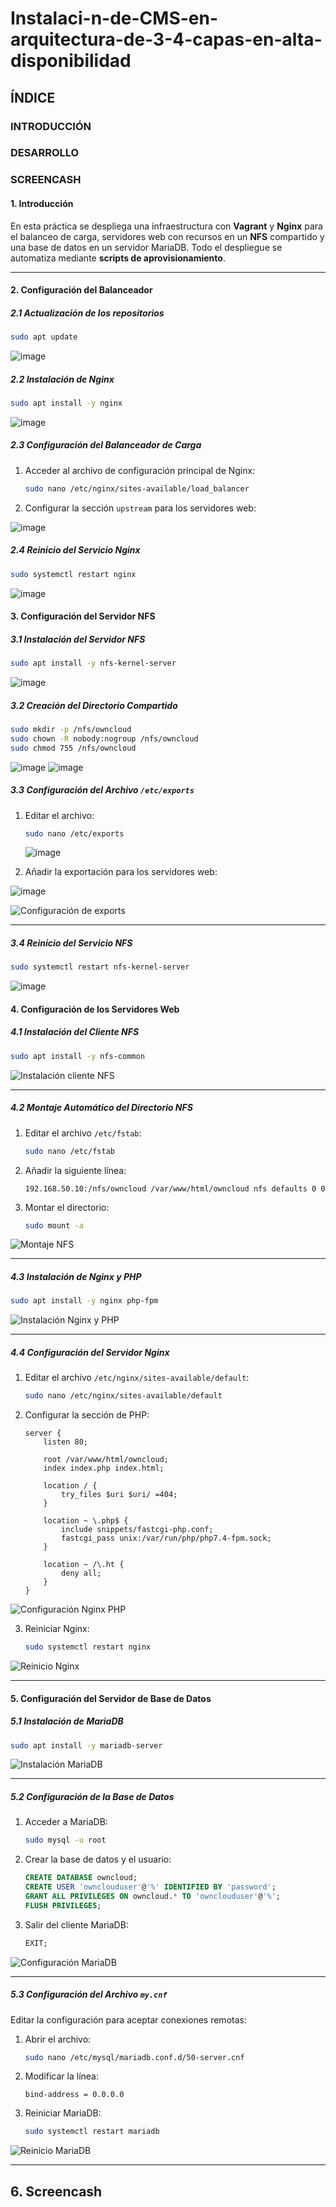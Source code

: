 # Instalaci-n-de-CMS-en-arquitectura-de-3-4-capas-en-alta-disponibilidad

## ÍNDICE
### INTRODUCCIÓN
### DESARROLLO
### SCREENCASH

#### **1. Introducción**
En esta práctica se despliega una infraestructura con **Vagrant** y **Nginx** para el balanceo de carga, servidores web con recursos en un **NFS** compartido y una base de datos en un servidor MariaDB. Todo el despliegue se automatiza mediante **scripts de aprovisionamiento**.

---

#### **2. Configuración del Balanceador**

##### **2.1 Actualización de los repositorios**
```bash
sudo apt update
```
![image](https://github.com/user-attachments/assets/2ed9ea96-de8a-472f-8030-bb5b5e62fe83)

##### **2.2 Instalación de Nginx**
```bash
sudo apt install -y nginx
```
![image](https://github.com/user-attachments/assets/bf552d7e-9fe7-40cc-a361-da9fca7a62a2)

##### **2.3 Configuración del Balanceador de Carga**
1. Acceder al archivo de configuración principal de Nginx:
   ```bash
   sudo nano /etc/nginx/sites-available/load_balancer
   ```
2. Configurar la sección `upstream` para los servidores web:

![image](https://github.com/user-attachments/assets/f439b675-8413-4bec-a6b5-df8ef9aacede)

##### **2.4 Reinicio del Servicio Nginx**
```bash
sudo systemctl restart nginx
```
![image](https://github.com/user-attachments/assets/24929ddb-aaef-43de-8e32-4f3a0c3c3ccf)

#### **3. Configuración del Servidor NFS**

##### **3.1 Instalación del Servidor NFS**
```bash
sudo apt install -y nfs-kernel-server
```
![image](https://github.com/user-attachments/assets/af91fb8a-0a1f-44c3-89af-b44db5119765)


##### **3.2 Creación del Directorio Compartido**
```bash
sudo mkdir -p /nfs/owncloud
sudo chown -R nobody:nogroup /nfs/owncloud
sudo chmod 755 /nfs/owncloud
```
![image](https://github.com/user-attachments/assets/c3a625e8-0229-41fe-8bfa-1901c2cd935a)
![image](https://github.com/user-attachments/assets/f08abfe8-6a74-42b1-8a0a-4a65a78aef85)

##### **3.3 Configuración del Archivo `/etc/exports`**
1. Editar el archivo:
   ```bash
   sudo nano /etc/exports
   ```
   ![image](https://github.com/user-attachments/assets/c0ac18c7-0b55-4590-924a-cca2af7266af)

2. Añadir la exportación para los servidores web:
   
 ![image](https://github.com/user-attachments/assets/c583c9b1-499a-433c-8e7d-a5282c9d1039)

![Configuración de exports](./capturas/configuracion_exports.png)

---

##### **3.4 Reinicio del Servicio NFS**
```bash
sudo systemctl restart nfs-kernel-server
```
![image](https://github.com/user-attachments/assets/e45760d4-3f58-49bb-95af-d902dc9e40b2)

#### **4. Configuración de los Servidores Web**

##### **4.1 Instalación del Cliente NFS**
```bash
sudo apt install -y nfs-common
```
![Instalación cliente NFS](./capturas/instalacion_cliente_nfs.png)

---

##### **4.2 Montaje Automático del Directorio NFS**
1. Editar el archivo `/etc/fstab`:
   ```bash
   sudo nano /etc/fstab
   ```
2. Añadir la siguiente línea:
   ```
   192.168.50.10:/nfs/owncloud /var/www/html/owncloud nfs defaults 0 0
   ```
3. Montar el directorio:
   ```bash
   sudo mount -a
   ```
![Montaje NFS](./capturas/montaje_nfs.png)

---

##### **4.3 Instalación de Nginx y PHP**
```bash
sudo apt install -y nginx php-fpm
```
![Instalación Nginx y PHP](./capturas/instalacion_nginx_php.png)

---

##### **4.4 Configuración del Servidor Nginx**
1. Editar el archivo `/etc/nginx/sites-available/default`:
   ```bash
   sudo nano /etc/nginx/sites-available/default
   ```

2. Configurar la sección de PHP:

   ```nginx
   server {
       listen 80;

       root /var/www/html/owncloud;
       index index.php index.html;

       location / {
           try_files $uri $uri/ =404;
       }

       location ~ \.php$ {
           include snippets/fastcgi-php.conf;
           fastcgi_pass unix:/var/run/php/php7.4-fpm.sock;
       }

       location ~ /\.ht {
           deny all;
       }
   }
   ```
![Configuración Nginx PHP](./capturas/configuracion_nginx_php.png)

3. Reiniciar Nginx:
   ```bash
   sudo systemctl restart nginx
   ```
![Reinicio Nginx](./capturas/reinicio_nginx_php.png)

---

#### **5. Configuración del Servidor de Base de Datos**

##### **5.1 Instalación de MariaDB**
```bash
sudo apt install -y mariadb-server
```
![Instalación MariaDB](./capturas/instalacion_mariadb.png)

---

##### **5.2 Configuración de la Base de Datos**
1. Acceder a MariaDB:
   ```bash
   sudo mysql -u root
   ```
2. Crear la base de datos y el usuario:
   ```sql
   CREATE DATABASE owncloud;
   CREATE USER 'ownclouduser'@'%' IDENTIFIED BY 'password';
   GRANT ALL PRIVILEGES ON owncloud.* TO 'ownclouduser'@'%';
   FLUSH PRIVILEGES;
   ```
3. Salir del cliente MariaDB:
   ```sql
   EXIT;
   ```
![Configuración MariaDB](./capturas/configuracion_mariadb.png)

---

##### **5.3 Configuración del Archivo `my.cnf`**
Editar la configuración para aceptar conexiones remotas:

1. Abrir el archivo:
   ```bash
   sudo nano /etc/mysql/mariadb.conf.d/50-server.cnf
   ```
2. Modificar la línea:
   ```
   bind-address = 0.0.0.0
   ```
3. Reiniciar MariaDB:
   ```bash
   sudo systemctl restart mariadb
   ```
![Reinicio MariaDB](./capturas/reinicio_mariadb.png)

---

## **6. Screencash**

